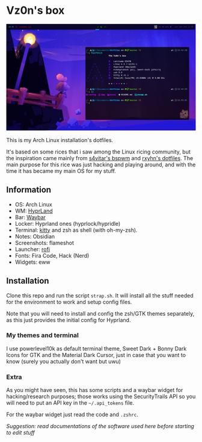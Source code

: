 # Vz0n's box

![Preview](img/preview.png)

This is my Arch Linux installation's dotfiles.

It's based on some rices that i saw among the Linux ricing community, but the inspiration came mainly from [s4vitar's bspwm](https://github.com/yorkox0/autoBspwm) and [rxyhn's dotfiles](https://github.com/rxyhn/yuki). The main purpose for this rice was just hacking and playing around, and with the time it has became my main OS for my stuff.

## Information

- OS: Arch Linux
- WM: [HyprLand](https://github.com/hyprwm/Hyprland)
- Bar: [Waybar](https://github.com/Alexays/Waybar)
- Locker: Hyprland ones (hyprlock/hypridle)
- Terminal: [kitty](https://github.com/kovidgoyal/kitty) and zsh as shell (with oh-my-zsh).
- Notes: Obsidian
- Screenshots: flameshot
- Launcher: [rofi](https://github.com/davatorium/rofi)
- Fonts: Fira Code, Hack (Nerd)
- Widgets: eww

## Installation

Clone this repo and run the script `strap.sh`. It will install all the stuff needed for the environment to work and setup config files.

Note that you will need to install and config the zsh/GTK themes separately, as this just provides the initial config for Hyprland. 

### My themes and terminal

I use powerlevel10k as default terminal theme, Sweet Dark + Bonny Dark Icons for GTK and the Material Dark Cursor, just in case that you want to know (surely you actually don't want but uwu)

### Extra

As you might have seen, this has some scripts and a waybar widget for hacking/research purposes; those works using the SecurityTrails API so you will need to put an API key in the `~/.api_tokens` file. 

For the waybar widget just read the code and `.zshrc`.

*Suggestion: read documentations of the software used here before starting to edit stuff*